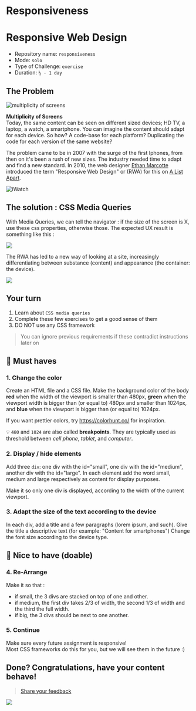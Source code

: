 # Responsiveness
# Responsive Web Design

- Repository name: `responsiveness`
- Mode: `solo`
- Type of Challenge: `exercise`
- Duration: `½ - 1 day`

## The Problem

![multiplicity of screens](Images/responsive.jpg)

**Multiplicity of Screens**  
Today, the same content can be seen on different sized devices; HD TV, a laptop, a watch, a smartphone. You can imagine the content should adapt for each device. So how? A code-base for each platform? Duplicating the code for each version of the same website?

The problem came to be in 2007 with the surge of the first Iphones, from then on it's been a rush of new sizes. The industry needed time to adapt and find a new standard. In 2010, the web designer [Ethan Marcotte](https://twitter.com/beep) introduced the term "Responsive Web Design" or (RWA) for this on [A List Apart](http://alistapart.com/article/responsive-web-design).

![iWatch](Images/watch.jpg)

## The solution : CSS Media Queries

With Media Queries, we can tell the navigator : if the size of the screen is X, use these css properties, otherwise those.
The expected UX result is something like this :

![](Images/responsive-screens.gif)

The RWA has led to a new way of looking at a site, increasingly differentiating between substance (content) and appearance (the container: the device).

![](Images/water.jpg)

## Your turn

1. Learn about `CSS media queries`
2. Complete these few exercises to get a good sense of them
3. DO NOT use any CSS framework

> You can ignore previous requirements if these contradict instructions later on

## 🌱 Must haves

### 1. Change the color

Create an HTML file and a CSS file.
Make the background color of the body **red** when the width of the viewport is smaller than 480px, **green** when the viewport width is bigger than (or equal to) 480px and smaller than 1024px, and **blue** when the viewport is bigger than (or equal to) 1024px.

If you want prettier colors, try https://colorhunt.co/ for inspiration.

💡 `480` and `1024` are also called **breakpoints**. They are typically used as threshold between _cell phone_, _tablet_, and _computer_.

### 2. Display / hide elements

Add three `div`: one div with the id="small", one div with the id="medium", another div with the id="large". In each element add the word small, medium and large respectively as content for display purposes.

Make it so only one div is displayed, according to the width of the current viewport.

### 3. Adapt the size of the text according to the device

In each div, add a title and a few paragraphs (lorem ipsum, and such). Give the title a descriptive text (for example: "Content for smartphones")
Change the font size according to the device type.

## 🌼 Nice to have (doable)

### 4. Re-Arrange

Make it so that :

- if small, the 3 divs are stacked on top of one and other.
- if medium, the first div takes 2/3 of width, the second 1/3 of width and the third the full width.
- if big, the 3 divs should be next to one another.

### 5. Continue

Make sure every future assignment is responsive!  
Most CSS frameworks do this for you, but we will see them in the future :)

## Done? Congratulations, have your content behave!

> [Share your feedback](https://docs.google.com/forms/d/e/1FAIpQLScGi-_JizyaBnWSraNhOeUHPtT8PXbIxPmoBOzLhUhQ6oHadQ/viewform)

![](Images/barbapapa.gif)